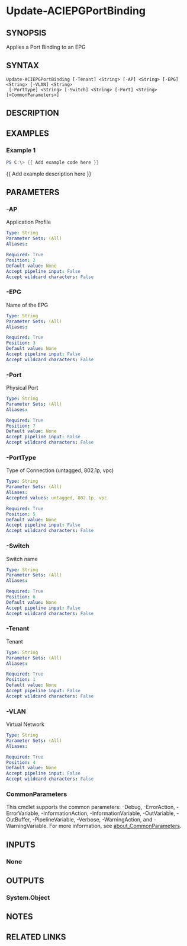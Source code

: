 ﻿---
external help file: ACI-PoSH-help.xml
Module Name: ACI-PoSH
online version:
schema: 2.0.0
---

# Update-ACIEPGPortBinding

## SYNOPSIS
Applies a Port Binding to an EPG

## SYNTAX

```
Update-ACIEPGPortBinding [-Tenant] <String> [-AP] <String> [-EPG] <String> [-VLAN] <String>
 [-PortType] <String> [-Switch] <String> [-Port] <String> [<CommonParameters>]
```

## DESCRIPTION

## EXAMPLES

### Example 1
```powershell
PS C:\> {{ Add example code here }}
```

{{ Add example description here }}

## PARAMETERS

### -AP
Application Profile

```yaml
Type: String
Parameter Sets: (All)
Aliases:

Required: True
Position: 2
Default value: None
Accept pipeline input: False
Accept wildcard characters: False
```

### -EPG
Name of the EPG

```yaml
Type: String
Parameter Sets: (All)
Aliases:

Required: True
Position: 3
Default value: None
Accept pipeline input: False
Accept wildcard characters: False
```

### -Port
Physical Port

```yaml
Type: String
Parameter Sets: (All)
Aliases:

Required: True
Position: 7
Default value: None
Accept pipeline input: False
Accept wildcard characters: False
```

### -PortType
Type of Connection (untagged, 802.1p, vpc)

```yaml
Type: String
Parameter Sets: (All)
Aliases:
Accepted values: untagged, 802.1p, vpc

Required: True
Position: 5
Default value: None
Accept pipeline input: False
Accept wildcard characters: False
```

### -Switch
Switch name

```yaml
Type: String
Parameter Sets: (All)
Aliases:

Required: True
Position: 6
Default value: None
Accept pipeline input: False
Accept wildcard characters: False
```

### -Tenant
Tenant

```yaml
Type: String
Parameter Sets: (All)
Aliases:

Required: True
Position: 1
Default value: None
Accept pipeline input: False
Accept wildcard characters: False
```

### -VLAN
Virtual Network

```yaml
Type: String
Parameter Sets: (All)
Aliases:

Required: True
Position: 4
Default value: None
Accept pipeline input: False
Accept wildcard characters: False
```

### CommonParameters
This cmdlet supports the common parameters: -Debug, -ErrorAction, -ErrorVariable, -InformationAction, -InformationVariable, -OutVariable, -OutBuffer, -PipelineVariable, -Verbose, -WarningAction, and -WarningVariable. For more information, see [about_CommonParameters](http://go.microsoft.com/fwlink/?LinkID=113216).

## INPUTS

### None
## OUTPUTS

### System.Object
## NOTES

## RELATED LINKS
